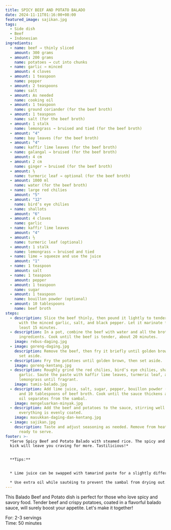 ```yaml
---
title: SPICY BEEF AND POTATO BALADO
date: 2024-11-11T01:16:00+08:00
featured_image: sajikan.jpg
tags:
  - Side dish
  - Beef
  - Indonesian
ingredients:
  - name: beef → thinly sliced
    amount: 300 grams
  - amount: 200 grams
    name: potatoes → cut into chunks
  - name: garlic → minced
    amount: 4 cloves
  - amount: 1 teaspoon
    name: pepper
  - amount: 2 teaspoons
    name: salt
  - amount: As needed
    name: cooking oil
  - amount: 1 teaspoon
    name: ground coriander (for the beef broth)
  - amount: 1 teaspoon
    name: salt (for the beef broth)
  - amount: 1 stalk
    name: lemongrass → bruised and tied (for the beef broth)
  - amount: "4"
    name: bay leaves (for the beef broth)
  - amount: "4"
    name: kaffir lime leaves (for the beef broth)
  - name: galangal → bruised (for the beef broth)
    amount: 4 cm
  - amount: 2 cm
    name: ginger → bruised (for the beef broth)
  - amount: ½
    name: turmeric leaf → optional (for the beef broth)
  - amount: 1000 ml
    name: water (for the beef broth)
  - name: large red chilies
    amount: "5"
  - amount: "12"
    name: bird’s eye chilies
  - name: shallots
    amount: "6"
  - amount: 4 cloves
    name: garlic
  - name: kaffir lime leaves
    amount: "4"
  - amount: ½
    name: turmeric leaf (optional)
  - amount: 1 stalk
    name: lemongrass → bruised and tied
  - name: lime → squeeze and use the juice
    amount: "1"
  - name: 1 teaspoon
    amount: salt
  - name: 1 teaspoon
    amount: pepper
  - amount: 1 teaspoon
    name: sugar
  - amount: 1 teaspoon
    name: bouillon powder (optional)
  - amount: 10 tablespoons
    name: beef broth
steps:
  - description: Slice the beef thinly, then pound it lightly to tenderize. Coat it
      with the minced garlic, salt, and black pepper. Let it marinate for at
      least 15 minutes.
  - description: In a pot, combine the beef with water and all the broth
      ingredients. Cook until the beef is tender, about 20 minutes.
    image: rebus-daging.jpg
  - image: goreng-daging.jpg
    description: Remove the beef, then fry it briefly until golden brown. Drain and
      set aside.
  - description: Fry the potatoes until golden brown, then set aside.
    image: goreng-kentang.jpg
  - description: Roughly grind the red chilies, bird’s eye chilies, shallots, and
      garlic. Sauté the paste with kaffir lime leaves, turmeric leaf, and
      lemongrass until fragrant.
    image: tumis-balado.jpg
  - description: Add lime juice, salt, sugar, pepper, bouillon powder (if using),
      and 10 tablespoons of beef broth. Cook until the sauce thickens and the
      oil separates from the sambal.
    image: mengeluarkan-minyak.jpg
  - description: Add the beef and potatoes to the sauce, stirring well to ensure
      everything is evenly coated.
    image: masukkan-daging-dan-kentang.jpg
  - image: sajikan.jpg
    description: Taste and adjust seasoning as needed. Remove from heat, and it’s
      ready to serve.
footer: >-
  *Serve Spicy Beef and Potato Balado with steamed rice. The spicy and savory
  kick will leave you craving for more. Tastilicious!*


  **Tips:**


  * Lime juice can be swapped with tamarind paste for a slightly different tang.

  * Use extra oil while sautéing to prevent the sambal from drying out.
---
```

This Balado Beef and Potato dish is perfect for those who love spicy and savory food. Tender beef and crispy potatoes, coated in a flavorful balado sauce, will surely boost your appetite. Let's make it together!

For: 2-3 servings\
Time: 50 minutes
